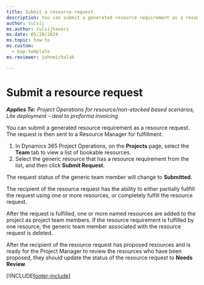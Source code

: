 ```yaml
---
title: Submit a resource request
description: You can submit a generated resource requirement as a resource request. The request is then sent to a Resource Manager for fulfillment. 
author: tulsij
ms.author: tulsijhaveri
ms.date: 05/28/2024
ms.topic: how-to
ms.custom: 
  - bap-template
ms.reviewer: johnmichalak

---
```


# Submit a resource request

_**Applies To:** Project Operations for resource/non-stocked based scenarios, Lite deployment - deal to proforma invoicing_

You can submit a generated resource requirement as a resource request. The request is then sent to a Resource Manager for fulfillment.

1. In Dynamics 365 Project Operations, on the **Projects** page, select the **Team** tab to view a list of bookable resources. 
2. Select the generic resource that has a resource requirement from the list, and then click **Submit Request**.

The request status of the generic team member will change to **Submitted**.

The recipient of the resource request has the ability to either partially fullfill the request using one or more resources, or completely fulfill the resource request.

After the request is fulfilled, one or more named resources are added to the project as project team members. If the resource requirement is fulfilled by one resource, the generic team member associated with the resource request is deleted. 

After the recipient of the resource request has proposed resources and is ready for the Project Manager to review the resources who have been proposed, they should update the status of the resource request to **Needs Review**.


[!INCLUDE[footer-include](../includes/footer-banner.md)]
